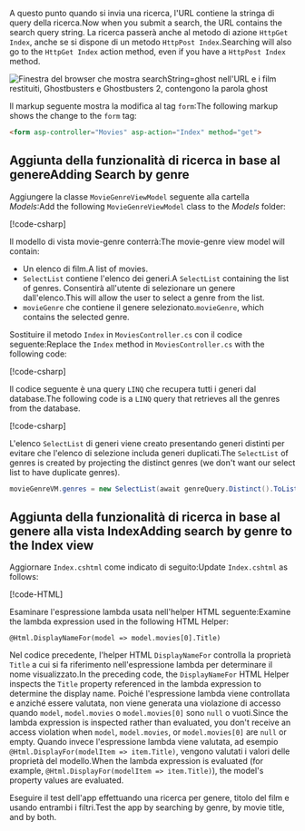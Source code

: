 <!--
[!code-html[](~/tutorials/first-mvc-app/start-mvc/sample/MvcMovie/Views/Shared/_Layout.cshtml?highlight=7,31)]


[!code-csharp[](~/tutorials/first-mvc-app/start-mvc/sample/MvcMovie/Controllers/MoviesController.cs?name=snippet_1stSearch)]

[!code-csharp[](~/tutorials/first-mvc-app/start-mvc/sample/MvcMovie/Controllers/MoviesController.cs?name=snippet_SearchNull)]

![Index view](~/tutorials/first-mvc-app/search/_static/ghost.png)


[!code-csharp[](~/tutorials/first-mvc-app/start-mvc/sample/MvcMovie/Startup.cs?highlight=5&name=snippet_1)]

--> 

<span data-ttu-id="4cb95-101">A questo punto quando si invia una ricerca, l'URL contiene la stringa di query della ricerca.</span><span class="sxs-lookup"><span data-stu-id="4cb95-101">Now when you submit a search, the URL contains the search query string.</span></span> <span data-ttu-id="4cb95-102">La ricerca passerà anche al metodo di azione `HttpGet Index`, anche se si dispone di un metodo `HttpPost Index`.</span><span class="sxs-lookup"><span data-stu-id="4cb95-102">Searching will also go to the `HttpGet Index` action method, even if you have a `HttpPost Index` method.</span></span>

![Finestra del browser che mostra searchString=ghost nell'URL e i film restituiti, Ghostbusters e Ghostbusters 2, contengono la parola ghost](~/tutorials/first-mvc-app/search/_static/search_get.png)

<span data-ttu-id="4cb95-104">Il markup seguente mostra la modifica al tag `form`:</span><span class="sxs-lookup"><span data-stu-id="4cb95-104">The following markup shows the change to the `form` tag:</span></span>

```html
<form asp-controller="Movies" asp-action="Index" method="get">
   ```

## <a name="adding-search-by-genre"></a><span data-ttu-id="4cb95-105">Aggiunta della funzionalità di ricerca in base al genere</span><span class="sxs-lookup"><span data-stu-id="4cb95-105">Adding Search by genre</span></span>

<span data-ttu-id="4cb95-106">Aggiungere la classe `MovieGenreViewModel` seguente alla cartella *Models*:</span><span class="sxs-lookup"><span data-stu-id="4cb95-106">Add the following `MovieGenreViewModel` class to the *Models* folder:</span></span>

[!code-csharp[](~/tutorials/first-mvc-app/start-mvc/sample/MvcMovie/Models/MovieGenreViewModel.cs)]

<span data-ttu-id="4cb95-107">Il modello di vista movie-genre conterrà:</span><span class="sxs-lookup"><span data-stu-id="4cb95-107">The movie-genre view model will contain:</span></span>

   * <span data-ttu-id="4cb95-108">Un elenco di film.</span><span class="sxs-lookup"><span data-stu-id="4cb95-108">A list of movies.</span></span>
   * <span data-ttu-id="4cb95-109">`SelectList` contiene l'elenco dei generi.</span><span class="sxs-lookup"><span data-stu-id="4cb95-109">A `SelectList` containing the list of genres.</span></span> <span data-ttu-id="4cb95-110">Consentirà all'utente di selezionare un genere dall'elenco.</span><span class="sxs-lookup"><span data-stu-id="4cb95-110">This will allow the user to select a genre from the list.</span></span>
   * <span data-ttu-id="4cb95-111">`movieGenre` che contiene il genere selezionato.</span><span class="sxs-lookup"><span data-stu-id="4cb95-111">`movieGenre`, which contains the selected genre.</span></span>

<span data-ttu-id="4cb95-112">Sostituire il metodo `Index` in `MoviesController.cs` con il codice seguente:</span><span class="sxs-lookup"><span data-stu-id="4cb95-112">Replace the `Index` method in `MoviesController.cs` with the following code:</span></span>

[!code-csharp[](~/tutorials/first-mvc-app/start-mvc/sample/MvcMovie/Controllers/MoviesController.cs?name=snippet_SearchGenre)]

<span data-ttu-id="4cb95-113">Il codice seguente è una query `LINQ` che recupera tutti i generi dal database.</span><span class="sxs-lookup"><span data-stu-id="4cb95-113">The following code is a `LINQ` query that retrieves all the genres from the database.</span></span>

[!code-csharp[](~/tutorials/first-mvc-app/start-mvc/sample/MvcMovie/Controllers/MoviesController.cs?name=snippet_LINQ)]

<span data-ttu-id="4cb95-114">L'elenco `SelectList` di generi viene creato presentando generi distinti per evitare che l'elenco di selezione includa generi duplicati.</span><span class="sxs-lookup"><span data-stu-id="4cb95-114">The `SelectList` of genres is created by projecting the distinct genres (we don't want our select list to have duplicate genres).</span></span>

```csharp
movieGenreVM.genres = new SelectList(await genreQuery.Distinct().ToListAsync())
   ```

## <a name="adding-search-by-genre-to-the-index-view"></a><span data-ttu-id="4cb95-115">Aggiunta della funzionalità di ricerca in base al genere alla vista Index</span><span class="sxs-lookup"><span data-stu-id="4cb95-115">Adding search by genre to the Index view</span></span>

<span data-ttu-id="4cb95-116">Aggiornare `Index.cshtml` come indicato di seguito:</span><span class="sxs-lookup"><span data-stu-id="4cb95-116">Update `Index.cshtml` as follows:</span></span>

[!code-HTML[](~/tutorials/first-mvc-app/start-mvc/sample/MvcMovie/Views/Movies/IndexFormGenreNoRating.cshtml?highlight=1,15,16,17,28,31,34,37,43)]

<span data-ttu-id="4cb95-117">Esaminare l'espressione lambda usata nell'helper HTML seguente:</span><span class="sxs-lookup"><span data-stu-id="4cb95-117">Examine the lambda expression used in the following HTML Helper:</span></span>

`@Html.DisplayNameFor(model => model.movies[0].Title)`
 
<span data-ttu-id="4cb95-118">Nel codice precedente, l'helper HTML `DisplayNameFor` controlla la proprietà `Title` a cui si fa riferimento nell'espressione lambda per determinare il nome visualizzato.</span><span class="sxs-lookup"><span data-stu-id="4cb95-118">In the preceding code, the `DisplayNameFor` HTML Helper inspects the `Title` property referenced in the lambda expression to determine the display name.</span></span> <span data-ttu-id="4cb95-119">Poiché l'espressione lambda viene controllata e anziché essere valutata, non viene generata una violazione di accesso quando `model`, `model.movies` o `model.movies[0]` sono `null` o vuoti.</span><span class="sxs-lookup"><span data-stu-id="4cb95-119">Since the lambda expression is inspected rather than evaluated, you don't receive an access violation when `model`, `model.movies`, or `model.movies[0]` are `null` or empty.</span></span> <span data-ttu-id="4cb95-120">Quando invece l'espressione lambda viene valutata, ad esempio `@Html.DisplayFor(modelItem => item.Title)`, vengono valutati i valori delle proprietà del modello.</span><span class="sxs-lookup"><span data-stu-id="4cb95-120">When the lambda expression is evaluated (for example, `@Html.DisplayFor(modelItem => item.Title)`), the model's property values are evaluated.</span></span>

<span data-ttu-id="4cb95-121">Eseguire il test dell'app effettuando una ricerca per genere, titolo del film e usando entrambi i filtri.</span><span class="sxs-lookup"><span data-stu-id="4cb95-121">Test the app by searching by genre, by movie title, and by both.</span></span>
